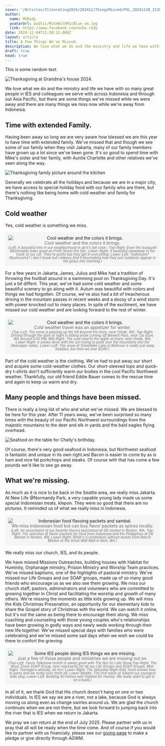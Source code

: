 ```yaml
---
cover: '/Articles/Itinerating2024/202412/ThingsMissed/PXL_20241128_213839449.MP.jpg'
author:
  name: MSRody
  avatarUrl: public/MikeWithMicBlue_sm.jpg
  link: https://www.facebook.com/mike.rody
date: 2024-12-04T11:58:13.000Z
layout: article
title: A Few Things We've Missed.
description: We love what we do and the ministry and life we have with so many great people in IES and colleagues we serve with across Indonesia and through out Asia Pacific, but there are some things we've missed while we were away and there are many things we miss now while we're away from Indonesia.
draft: true
head: true
---
```

This is some random text.

![Thanksgiving at Grandma's house 2024.](/Articles/Itinerating2024/202412/ThingsMissed/PXL_20241128_213839449.MP.jpg)


We love what we do and the ministry and life we have with so many great people in IES and colleagues we serve with across Indonesia and through out Asia Pacific, but there are some things we've missed while we were away and there are many things we miss now while we're away from Indonesia.

## Time with extended Family.

Having been away so long we are very aware how blessed we are this year to have time with extended family. We've missed that and though we see some of our family when they visit Jakarta, many of our family members have grown up a lot since we've been gone. It's so good to spend time with Mike's sister and her family, with Auntie Charlotte and other relatives we've seen along the way.

![Thanksgiving family picture around the kitchen](/Articles/Itinerating2024/202412/ThingsMissed/PXL_20241129_011504537.MP.jpg)

Generally we celebrate all the holidays and because we are in a major city, we have access to special holiday food with our family who are there, but there's nothing like being home with cold weather and family for Thanksgiving.

## Cold weather

Yes, cold weather is something we miss.

<div style="border-radius: 2%;background-color: WhiteSmoke;display: flex;flex-direction: column; text-align: center;"> 
<img style="border-radius: 2%; margin: 0%;padding-right: 2%;padding-left: 2%;padding-top: 2%;" src="/Articles/Itinerating2024/202412/ThingsMissed/CoolWeatherCOLLAGE.jpg" alt="Cool weather and the colors it brings.">
<div style="line-height: 120%;padding-right: 2%;padding-left: 2%;padding-bottom: .25%;color:DimGray;">
Cool weather and the colors it brings.
</div>
<div style="font-size: 80%;font-style: italic;line-height: 98%;padding-right: 2%;padding-left: 2%;padding-bottom: 2%;color:DimGray;">
    (Left: A beautiful tree in our neighborhood in all it's fall color.; Top-Right: Even the Issaquah McDonalds looks good on Front Street this fall.; Lower-Right: A beautiful stowaway in the trunk of our car. They're pretty but they get in everything; Lower-Left: Toatstools? Mushrooms? I don't know but I always find it fascinating how they just suddenly appear in the grass one morning.)
</br>
</div>
</div>

For a few years in Jakarta, James, Julius and Mike had a tradition of throwing the football around in a swimming pool on Thanksgiving Day. It's just a bit diffent. This year, we've had some cold weather and some beautiful scenery to go along with it. Autum was beautiful with colors and things we had forgotten. Of course, we've also had a bit of treacherous driving in the mountain passes in recent weeks and a doosy of a wind storm with power knocked out to many places. In spite of the excitment, we have missed our cold weather and are looking forward to the rest of winter.

<div style="border-radius: 2%;background-color: WhiteSmoke;display: flex;flex-direction: column; text-align: center;"> 
<img style="border-radius: 2%; margin: 0%;padding-right: 2%;padding-left: 2%;padding-top: 2%;" src="/Articles/Itinerating2024/202412/ThingsMissed/ColdWeather-COLLAGE.jpg" alt="Cool weather and the colors it brings.">
<div style="line-height: 120%;padding-right: 2%;padding-left: 2%;padding-bottom: .25%;color:DimGray;">
    Cold weather travel was an appetizer for winter.
</div>
<div style="font-size: 80%;font-style: italic;line-height: 98%;padding-right: 2%;padding-left: 2%;padding-bottom: 2%;color:DimGray;">
    (Top-Left: The snow is passing up the hill beyond the trees, near Omak, WA; Top-Right: Driving through the dark of night in falling snow coming off Blewett Pass, near Cle Elum, WA around 5:00 PM; Mid-Right: The cold road to the apple orchard, near Omak, WA; Lower-Right: a snowy drive with the sun trying to peak over the mountains into the Okanagan valley. Lower-Left: The snow at Snowflake Lane in Bellevue is really just soap bubbles, but then we love SOAP.)
</br>
</div>
</div>

Part of the cold weather is the clothing. We've had to put away our short and acquire some cold-weather clothes. Our short-sleeved tops and quick-dry t-shirts don't sufficiently warm our bodies in the cool Pacific Northwest weather. Thankfully, our old friend Eddie Bauer comes to the rescue time and again to keep us warm and dry.

## Many people and things have been missed.

There is really a long list of who and what we've missed. We are blessed to be here for this year. After 11 years away, we've been surprised so many times with the beauty of our Pacific Northwest surroundings from the majestic mountains to the deer and elk in yards and the bald eagles flying overhead.

![Seafood on the table for Chelly's brithday.](/Articles/Itinerating2024/202412/ThingsMissed/IMG-20241127-WA0004.jpg)

Of course, there's very good seafood in Indonesia, but Northwest seafood is fantastic and unique in its own right.wsl Bacon is easier to come by as is ham and nice fat porkchops and steaks. Of course with that has come a few pounds we'd like to see go away.

## What we're missing.

As much as it is nice to be back in the Seattle area, we really miss Jakarta. At New Life @Normandy Park, a very capable young lady made us some special Indonesian treats, klepon. They were so good that there are no pictures. It reminded us of what we really miss in Indonesia.


<div style="border-radius: 2%;background-color: WhiteSmoke;display: flex;flex-direction: column; text-align: center;"> 
<img style="border-radius: 2%; margin: 0%;padding-right: 2%;padding-left: 2%;padding-top: 2%;" src="/Articles/Itinerating2024/202412/ThingsMissed/IndoFood_COLLAGE.jpg" alt="Indonesian food flavoing packets and sambal.">
<div style="line-height: 120%;padding-right: 2%;padding-left: 2%;padding-bottom: .25%;color:DimGray;">
    We miss Indonesian food but can buy flavor packets as spices locally.
</div>
<div style="font-size: 80%;font-style: italic;line-height: 98%;padding-right: 2%;padding-left: 2%;padding-bottom: 2%;color:DimGray;">
    (Left: An assortment of our favorite flavors purchased at DK market in Renton, WA; Top-Right: The selection of flavor packets for food from Indonesia and the Philippines at DK Market in Renton, Wa; Lower-Right: What's a celebration without durian from Ranch Market at the Great Wall Mall in Kent, WA.)
</br>
</div>
</div>

We really miss our church, IES, and its people.

We have missed Missions Outreaches, building houses with Habitat for Huminity, Orphanage ministry, Prision Ministry and Worship Team practices. We've missed baptisms, one of the highlights of pastoral ministry. We've missed our Life Groups and our SOAP groups, made up of so many good friends who encourage us as we also see them growing. We miss our church staff, pastors, adminstrators and volunteers who are committed to growing together in Christ and facilitating the worship and growth of many others. We're missing the moments as little kids growing up. We will miss the Kids Christmas Presenation, an opportunity for our elementary kids to share the Gospel story of Christmas with the world. We can watch it online, but it's not the same as being there to encourage them along. We miss coaching and counseling with those young couples who's relationships have been growing in godly ways and newly weds working through their new life together. We've missed special days with families who were celebrating and we've missed some sad days when we wish we could be there to confort the grieving.

<div style="border-radius: 2%;background-color: WhiteSmoke;display: flex;flex-direction: column; text-align: center;"> 
<img style="border-radius: 2%; margin: 0%;padding-right: 2%;padding-left: 2%;padding-top: 2%;" src="/Articles/Itinerating2024/202412/ThingsMissed/Some_IES_People_Doing_IES_things-COLLAGE.jpg" alt="Some IES people doing IES things we are missing.">
<div style="line-height: 120%;padding-right: 2%;padding-left: 2%;padding-bottom: .25%;color:DimGray;">
    Just a few of those people and ministries we are missing out on.
</div>
<div style="font-size: 80%;font-style: italic;line-height: 98%;padding-right: 2%;padding-left: 2%;padding-bottom: 2%;color:DimGray;">
    (Top-Left: Teens Talkshow month is alway great with The Not So Late Show;Top-Right: The Noon Zoom SOAP Group, here represents for all our Life Groups and SOAP Groups; Mid-Right: Teenagers already, oh my!; Lower-Right: The Saturday Night Kids Team knows how to party and we really miss them all; Lower-Middle: The first week of Advent our youngest kids sing: Lower-Left: Building 50 homes with Habitat for Humity. We really want to get in on a build.)
</br>
</div>
</div>

In all of it, we thank God that His church doesn't hang on one or two individuals. In IES we say we are a river, not a lake, because God is always moving us along even as change swirles around us. We are glad the church continues when we are not there, but we look forward to jumping back into the river that is IES when we return to Jakarta.

We pray we can return at the end of July 2025. Please partner with us in pray that all will be ready when the time come. And of course if you would like to partner with us financialy, please see our [giving page](https://therodys.com/giving#giving-financially) to make a pledge or give directly through AGWM.
